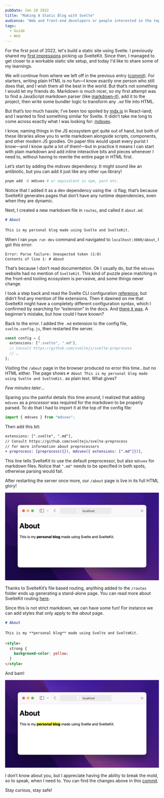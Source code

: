 ```yaml
---
pubDate: Jan 18 2022
title: "Making A Static Blog with Svelte"
audience: "Web and front-end developers or people interested in the topic"
tags:
  - Guide
  - Web
---
```


For the first post of 2022, let's build a static site using Svelte. I previously
shared my [first impressions](https://redalemeden.com/blog/2021/picking-up-svelte) picking up
SvelteKit. Since then, I managed to get closer to a workable static site setup,
and today I'd like to share some of my learnings.

We will continue from where we left off in the previous entry
([commit](https://github.com/kaishin/svelte-starter/commit/e108b31282d128e79743b3d2abbad9a27224d6e0)).
For starters, writing plain HTML is no fun—I know exactly one person who still
does that, and I wish them all the best in the world. But that’s not something I
would let my friends do. Markdown is much nicer, so my first attempt was to find
a JavaScript markdown parser (like
[markdown-it](https://github.com/markdown-it/markdown-it)), add it to the
project, then write some bundler logic to transform any `.md` file into HTML.

But that’s too much hassle; I’ve been too spoiled by [mdx.js](https://mdxjs.com)
in React-land, and I wanted to find something similar for Svelte. It didn’t take
me long to come across exactly what I was looking for:
[mdsvex](https://mdsvex.com).

I know, naming things in the JS ecosystem got quite out of hand, but both of
these libraries allow you to write markdown alongside scripts, components, and
other modern JS goodies. On paper this would upset every purist I know—and I
know quite a lot of them!—but in practice it means I can start with plain
markdown and add inline interactive bits and pieces whenever I need to, without
having to rewrite the entire page in HTML first.

Let’s start by adding the _mdsvex_ dependency. It might sound like an
antibiotic, but you can add it just like any other `npm` library!

```sh
pnpm add -D mdsvex # or equivalent in npm, yarn etc.
```

Notice that I added it as a dev dependency using the `-D` flag; that’s because
SvelteKit generates pages that don’t have any runtime dependencies, even when
they are dynamic.

Next, I created a new markdown file in `routes`, and called it `about.md`:

```md
# About

This is my personal blog made using Svelte and SvelteKit.
```

When I ran `pnpm run dev` command and navigated to `localhost:3000/about`, I got
this error:

```console
Error: Parse failure: Unexpected token (1:0)
Contents of line 1: # About
```

That’s because I don’t read documentation. Ok I usually do, but the `mdsvex`
website had no mention of `SvelteKit`. This kind of puzzle piece matching in the
front-end tooling ecosystem is pervasive, and some things never change.

I took a step back and read the Svelte CLI configuration
[reference](https://wmzy.github.io/svelte-cli/config/#global-cli-config), but
didn’t find any mention of file extensions. Then it dawned on me that SvelteKit
might have a completely different configuration syntax, which I confirmed by
searching for “extension” in the docs. And [there it
was](https://kit.svelte.dev/docs#configuration). A beginner’s mistake, but how
could I have known?

Back to the error. I added the `.md` extension to the config file,
`svelte.config.js`, then restarted the server.

```typescript
const config = {
  extensions: [".svelte", ".md"],
  // Consult https://github.com/sveltejs/svelte-preprocess
  // …
};
```

Visiting the `/about` page in the browser produced no error this time...but no
HTML either. The page shows `# About This is my personal blog made using Svelte
and SvelteKit.` as plain text. What gives?

_Few minutes later_...

Sparing you the painful details this time around, I realized that adding
`mdsvex` as a _processor_ was required for the markdown to be properly parsed.
To do that I had to import it at the top of the config file:

```js
import { mdsvex } from "mdsvex";
```

Then add this bit:

```diff
extensions: [".svelte", ".md"],
// Consult https://github.com/sveltejs/svelte-preprocess
// for more information about preprocessors
+ preprocess: [preprocess({}), mdsvex({ extensions: [".md"]})],
```

This line tells SvelteKit to use the default preprocessor, but also `mdsvex` for
markdown files. Notice that `".md"` needs to be specified in both spots,
otherwise parsing would fail.

After restarting the server once more, our `/about` page is live in its full
HTML glory!

![About page preview 1](./page-preview.jpg)

Thanks to SvelteKit’s file based routing, anything added to the `/routes` folder
ends up generating a stand-alone page. You can read more about SvelteKit routing
[here](https://kit.svelte.dev/docs#routing).

Since this is not strict markdown, we can have some fun! For instance we can add
styles that only apply to the _about_ page.

```md
# About

This is my **personal blog** made using Svelte and SvelteKit.

<style>
  strong {
    background-color: yellow;
  }
</style>
```

And bam!

![About page preview 2](./page-preview-highlight.jpg)

I don’t know about you, but I appreciate having the ability to break the mold,
so to speak, when I need to. You can find the changes above in this
[commit](https://github.com/kaishin/svelte-starter/commit/38ceedf4d5c6c0740a3d4479a1f9662bad7fe867).

Stay curious, stay safe!
